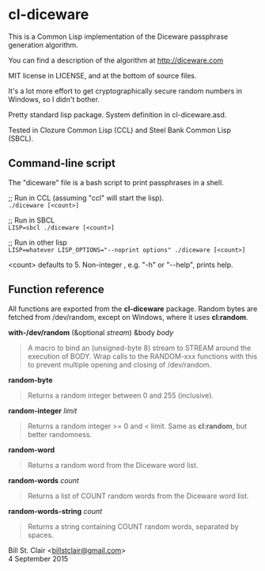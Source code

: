 # cl-diceware

This is a Common Lisp implementation of the Diceware passphrase generation algorithm.

You can find a description of the algorithm at http://diceware.com

MIT license in LICENSE, and at the bottom of source files.

It's a lot more effort to get cryptographically secure random numbers in Windows, so I didn't bother.

Pretty standard lisp package. System definition in cl-diceware.asd. 

Tested in Clozure Common Lisp (CCL) and Steel Bank Common Lisp (SBCL).

## Command-line script

The "diceware" file is a bash script to print passphrases in a shell.

;; Run in CCL (assuming "ccl" will start the lisp).<br/>
`./diceware [<count>]`

;; Run in SBCL<br/>
`LISP=sbcl ./diceware [<count>]`

;; Run in other lisp<br/>
`LISP=whatever LISP_OPTIONS="--noprint options" ./diceware [<count>]`

&lt;count&gt; defaults to 5. Non-integer <count>, e.g. "-h" or "--help", prints help.

## Function reference

All functions are exported from the **cl-diceware** package. Random bytes are fetched from /dev/random, except on Windows, where it uses **cl:random**.

**with-/dev/random** (&optional _stream_) &body _body_

> A macro to bind an (unsigned-byte 8) stream to STREAM around the execution of BODY. Wrap calls to the RANDOM-xxx functions with this to prevent multiple opening and closing of /dev/random.

**random-byte**

> Returns a random integer between 0 and 255 (inclusive).

**random-integer** _limit_

> Returns a random integer >= 0 and < limit. Same as **cl:random**, but better randomness.

**random-word**

> Returns a random word from the Diceware word list.

**random-words** _count_

> Returns a list of COUNT random words from the Diceware word list.

**random-words-string** _count_

>Returns a string containing COUNT random words, separated by spaces.

Bill St. Clair &lt;billstclair@gmail.com&gt;<br/>
4 September 2015

